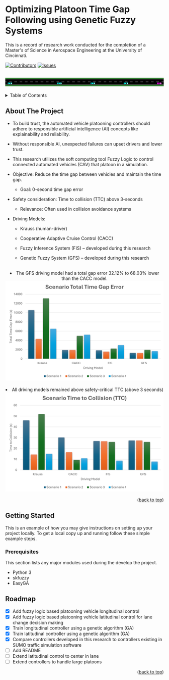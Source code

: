 # Optimizing Platoon Time Gap Following using Genetic Fuzzy Systems
This is a record of research work conducted for the completion of a Master's of Science in Aerospace Engineering at the University of Cincinnati.


<!-- Improved compatibility of back to top link: See: https://github.com/othneildrew/Best-README-Template/pull/73 -->
<a name="master_thesis"></a>
<!--
*** Thanks for checking out the Best-README-Template. If you have a suggestion
*** that would make this better, please fork the repo and create a pull request
*** or simply open an issue with the tag "enhancement".
*** Don't forget to give the project a star!
*** Thanks again! Now go create something AMAZING! :D
-->



<!-- PROJECT SHIELDS -->
<!--
*** I'm using markdown "reference style" links for readability.
*** Reference links are enclosed in brackets [ ] instead of parentheses ( ).
*** See the bottom of this document for the declaration of the reference variables
*** for contributors-url, forks-url, etc. This is an optional, concise syntax you may use.
*** https://www.markdownguide.org/basic-syntax/#reference-style-links
-->
[![Contributors][contributors-shield]][contributors-url]
[![Issues][issues-shield]][issues-url]


<!-- PROJECT LOGO -->
<br />
<div align="center">
    <img src="images/veh_lane_change_gfs.png" >
    <br />
    <br />
</div>



<!-- TABLE OF CONTENTS -->
<details>
  <summary>Table of Contents</summary>
  <ol>
    <li>
      <a href="#about-the-project">About The Project</a>
    </li>
    <li>
      <a href="#getting-started">Getting Started</a>
      <ul>
        <li><a href="#prerequisites">Prerequisites</a></li>
      </ul>
    </li>
    <li><a href="#roadmap">Roadmap</a></li>
  </ol>
</details>



<!-- ABOUT THE PROJECT -->
## About The Project

* To build trust, the automated vehicle platooning controllers should adhere to responsible artificial intelligence (AI) concepts like explainability and reliability.​

* Without responsible AI, unexpected failures can upset drivers and lower trust.​

* This research utilizes the soft computing tool Fuzzy Logic to control connected automated vehicles (CAV) that platoon in a simulation.​

* Objective: Reduce the time gap between vehicles and maintain the time gap.​

  * Goal: 0-second time gap error​

* Safety consideration: Time to collision (TTC) above 3-seconds​

  * Relevance: Often used in collision avoidance systems​

* Driving Models: ​

  * Krauss (human-driver)​

  * Cooperative Adaptive Cruise Control (CACC)​

  * Fuzzy Inference System (FIS) – developed during this research​

  * Genetic Fuzzy System (GFS) – developed during this research​

<div align="center">
    </br>
    <li>The GFS driving model had a total gap error 32.12% to 68.03% lower than the CACC model.</li>
    <img src="images/time_gap_error_chart.png" >
    </br>
    </br>
    <li>All driving models remained above safety-critical TTC (above 3 seconds)</li>
    <img src="images/ttc_chart.png" >
</div>

<p align="right">(<a href="#readme-top">back to top</a>)</p>

<!-- GETTING STARTED -->
## Getting Started

This is an example of how you may give instructions on setting up your project locally.
To get a local copy up and running follow these simple example steps.

### Prerequisites

This section lists any major modules used during the develop the project.

* Python 3
* skfuzzy
* EasyGA

<!-- ROADMAP -->
## Roadmap

- [x] Add fuzzy logic based platooning vehicle longitudinal control
- [x] Add fuzzy logic based platooning vehicle latitudinal control for lane change decision making
- [x] Train longitudinal controller using a genetic algorithm (GA)
- [x] Train latitudinal controller using a genetic algorithm (GA)
- [x] Compare controllers developed in this research to controllers existing in SUMO traffic simulation software
- [ ] Add README
- [ ] Extend latitudinal control to center in lane
- [ ] Extend controllers to handle large platoons

<p align="right">(<a href="#readme-top">back to top</a>)</p>

<!-- MARKDOWN LINKS & IMAGES -->
<!-- https://www.markdownguide.org/basic-syntax/#reference-style-links -->
[contributors-shield]: https://img.shields.io/github/contributors/othneildrew/Best-README-Template.svg?style=for-the-badge
[contributors-url]: https://github.com/HeathPalmer/master_thesis/graphs/contributors
[issues-shield]: https://img.shields.io/github/issues/othneildrew/Best-README-Template.svg?style=for-the-badge
[issues-url]: https://github.com/othneildrew/Best-README-Template/issues
[linkedin-shield]: https://img.shields.io/badge/-LinkedIn-black.svg?style=for-the-badge&logo=linkedin&colorB=555
[linkedin-url]: www.linkedin.com/in/heath-palmer
[product-screenshot]: images/screenshot.png
[google-scholar-shield]: https://img.shields.io/badge/-LinkedIn-black.svg?style=for-the-badge&logo=linkedin&colorB=555
[google-scholar-url]: www.linkedin.com/in/heath-palmer
[product-screenshot]: images/screenshot.png
